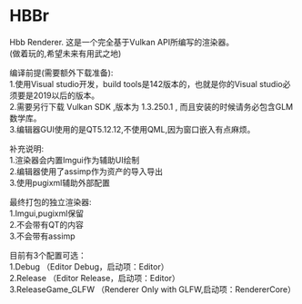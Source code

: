 # HBBr
Hbb Renderer.
这是一个完全基于Vulkan API所编写的渲染器。  
(做着玩的,希望未来有用武之地)  
   
编译前提(需要额外下载准备):    
1.使用Visual studio开发，build tools是142版本的，也就是你的Visual studio必须要是2019以后的版本。   
2.需要另行下载 Vulkan SDK ,版本为 1.3.250.1 , 而且安装的时候请务必包含GLM数学库。    
3.编辑器GUI使用的是QT5.12.12,不使用QML,因为窗口嵌入有点麻烦。   
  
补充说明:  
1.渲染器会内置Imgui作为辅助UI绘制  
2.编辑器使用了assimp作为资产的导入导出  
3.使用pugixml辅助外部配置  
   
最终打包的独立渲染器:          
1.Imgui,pugixml保留                
2.不会带有QT的内容           
3.不会带有assimp 
            
目前有3个配置可选：     
1.Debug             （Editor Debug，启动项：Editor）            
2.Release           （Editor Release，启动项：Editor）              
3.ReleaseGame_GLFW  （Renderer Only with GLFW,启动项：RendererCore）             
           


